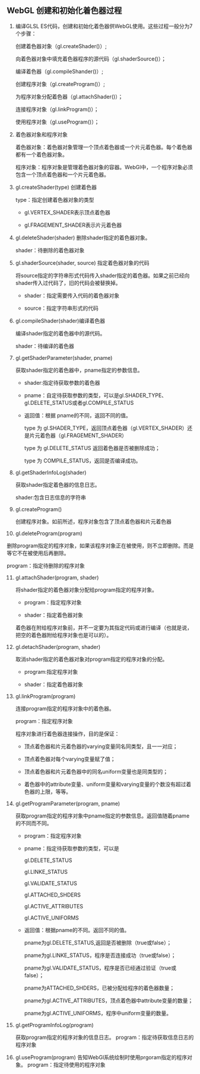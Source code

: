 ## WebGL 创建和初始化着色器过程
1. 编译GLSL ES代码，创建和初始化着色器供WebGL使用。这些过程一般分为7个步骤：

    创建着色器对象（gl.createShader()）;

    向着色器对象中填充着色器程序的源代码（gl.shaderSource()）；

    编译着色器（gl.compileShander()）;

    创建程序对象（gl.createProgram()）;

    为程序对象分配着色器（gl.attachShader()）；

    连接程序对象（gl.linkProgram()）；

    使用程序对象（gl.useProgram()）；

    

2. 着色器对象和程序对象

    着色器对象：着色器对象管理一个顶点着色器或一个片元着色器。每个着色器都有一个着色器对象。

    程序对象：程序对象是管理着色器对象的容器。WebGl中，一个程序对象必须包含一个顶点着色器和一个片元着色器。

    

3. gl.createShader(type) 创建着色器

    type：指定创建着色器对象的类型

    * gl.VERTEX_SHADER表示顶点着色器

    * gl.FRAGEMENT_SHADER表示片元着色器

      

4. gl.deleteShader(shader) 删除shader指定的着色器对象。

    shader：待删除的着色器对象

    

5. gl.shaderSource(shader, source) 指定着色器对象的代码

    将source指定的字符串形式代码传入shader指定的着色器。如果之前已经向shader传入过代码了，旧的代码会被替换掉。

    * shader：指定需要传入代码的着色器对象

    * source：指定字符串形式的代码

    

6. gl.compileShader(shader)编译着色器

    编译shader指定的着色器中的源代码。

    shader：待编译的着色器

    

7. gl.getShaderParameter(shader, pname)

    获取shader指定的着色器中，pname指定的参数信息。

    * shader:指定待获取参数的着色器

    * pname：自定待获取参数的类型，可以是gl.SHADER_TYPE、gl.DELETE_STATUS或者gl.COMPILE_STATUS

    * 返回值：根据 pname的不同，返回不同的值。

      type 为 gl.SHADER_TYPE，返回顶点着色器（gl.VERTEX_SHADER）还是片元着色器（gl.FRAGEMENT_SHADER）

      type 为 gl.DELETE_STATUS 返回着色器是否被删除成功；

      type 为 COMPILE_STATUS，返回是否编译成功。

      

8. gl.getShaderInfoLog(shader)

    获取shader指定着色器的信息日志。

    shader:包含日志信息的字符串

    

9. gl.createProgram()

    创建程序对象。如前所述，程序对象包含了顶点着色器和片元着色器

    

10. gl.deleteProgram(program)

  删除program指定的程序对象，如果该程序对象正在被使用，则不立即删除。而是等它不在被使用后再删除。

  program：指定待删除的程序对象

  

11. gl.attachShader(program, shader)

    将shader指定的着色器对象分配给program指定的程序对象。

    * program：指定程序对象

    * shader：指定着色器对象

    着色器在附给程序对象前，并不一定要为其指定代码或进行编译（也就是说，把空的着色器附给程序对象也是可以的）。

    

12. gl.detachShader(program, shader)

    取消shader指定的着色器对象对program指定的程序对象的分配。

    * program:指定程序对象

    * shader：指定着色器对象

      

13. gl.linkProgram(program)

    连接program指定的程序对象中的着色器。

    program：指定程序对象

    

    程序对象进行着色器连接操作，目的是保证：

    * 顶点着色器和片元着色器的varying变量同名同类型，且一一对应；

    * 顶点着色器对每个varying变量赋了值；

    * 顶点着色器和片元着色器中的同名uniform变量也是同类型的；

    * 着色器中的attribute变量、uniform变量和varying变量的个数没有超过着色器的上限，等等。

      

14. gl.getProgramParameter(program, pname)

    获取program指定的程序对象中pname指定的参数信息。返回值随着pname的不同而不同。

    * program：指定程序对象

    * pname：指定待获取参数的类型，可以是

      gl.DELETE_STATUS

      gl.LINKE_STATUS

      gl.VALIDATE_STATUS

      gl.ATTACHED_SHDERS

      gl.ACTIVE_ATTRIBUTES

      gl.ACTIVE_UNIFORMS

    * 返回值：根据pname的不同。返回不同的值。

      pname为gl.DELETE_STATUS,返回是否被删除（true或false）；

      pname为gl.LINKE_STATUS，程序是否连接成功（true或false）；

      pname为gl.VALIDATE_STATUS，程序是否已经通过验证（true或false）；

      pname为ATTACHED_SHDERS，已被分配给程序的着色器数量；

      pname为gl.ACTIVE_ATTRIBUTES，顶点着色器中attribute变量的数量；

      pname为gl.ACTIVE_UNIFORMS，程序中uniform变量的数量。

      

15. gl.getProgramInfoLog(program)

     获取program指定的程序对象的信息日志。
     program：指定待获取信息日志的程序对象

     

16. gl.useProgram(program)
    告知WebGl系统绘制时使用prgoram指定的程序对象。
    program：指定待使用的程序对象